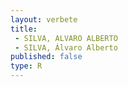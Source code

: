 ```yaml
---
layout: verbete
title:
 - SILVA, ALVARO ALBERTO
 - SILVA, Álvaro Alberto
published: false
type: R
---
```


